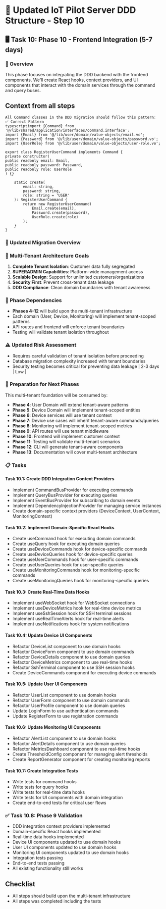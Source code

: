 # 🚀 Updated IoT Pilot Server DDD Structure - Step 10

## 🖥️ Task 10: Phase 10 - Frontend Integration (5-7 days)

### 🎯 Overview
This phase focuses on integrating the DDD backend with the frontend components. We'll create React hooks, context providers, and UI components that interact with the domain services through the command and query buses.

## Context from all steps

```
All Command classes in the DDD migration should follow this pattern:
✅ Correct Pattern
typescriptimport {Command} from '@/lib/shared/application/interfaces/command.interface';
import {Email} from '@/lib/user/domain/value-objects/email.vo';
import {Password} from '@/lib/user/domain/value-objects/password.vo';
import {UserRole} from '@/lib/user/domain/value-objects/user-role.vo';

export class RegisterUserCommand implements Command {
private constructor(
public readonly email: Email,
public readonly password: Password,
public readonly role: UserRole
) {}

    static create(
        email: string,
        password: string,
        role: string = 'USER'
    ): RegisterUserCommand {
        return new RegisterUserCommand(
            Email.create(email),
            Password.create(password),
            UserRole.create(role)
        );
    }
}
```

### 🎯 Updated Migration Overview

### 🏢 Multi-Tenant Architecture Goals

1. **Complete Tenant Isolation**: Customer data fully segregated
2. **SUPERADMIN Capabilities**: Platform-wide management access
3. **Scalable Design**: Support for unlimited customers/organizations
4. **Security First**: Prevent cross-tenant data leakage
5. **DDD Compliance**: Clean domain boundaries with tenant awareness

### 🔄 Phase Dependencies

- **Phases 4-12** will build upon the multi-tenant infrastructure
- Each domain (User, Device, Monitoring) will implement tenant-scoped patterns
- API routes and frontend will enforce tenant boundaries
- Testing will validate tenant isolation throughout

### ⚠️ Updated Risk Assessment

- Requires careful validation of tenant isolation before proceeding
- Database migration complexity increased with tenant boundaries
- Security testing becomes critical for preventing data leakage               | 2-3 days | Low        |

### 🔄 Preparation for Next Phases

This multi-tenant foundation will be consumed by:
- **Phase 4**: User Domain will extend tenant-aware patterns
- **Phase 5**: Device Domain will implement tenant-scoped entities
- **Phase 6**: Device services will use tenant context
- **Phase 7**: Device use cases will inherit tenant-aware commands/queries
- **Phase 8**: Monitoring will implement tenant-scoped metrics
- **Phase 9**: API routes will use tenant middleware
- **Phase 10**: Frontend will implement customer context
- **Phase 11**: Testing will validate multi-tenant scenarios
- **Phase 12**: CLI will generate tenant-aware components
- **Phase 13**: Documentation will cover multi-tenant architecture

### 📋 Tasks

#### Task 10.1: Create DDD Integration Context Providers
- Implement CommandBusProvider for executing commands
- Implement QueryBusProvider for executing queries
- Implement EventBusProvider for subscribing to domain events
- Implement DependencyInjectionProvider for managing service instances
- Create domain-specific context providers (DeviceContext, UserContext, MonitoringContext)

#### Task 10.2: Implement Domain-Specific React Hooks
- Create useCommand hook for executing domain commands
- Create useQuery hook for executing domain queries
- Create useDeviceCommands hook for device-specific commands
- Create useDeviceQueries hook for device-specific queries
- Create useUserCommands hook for user-specific commands
- Create useUserQueries hook for user-specific queries
- Create useMonitoringCommands hook for monitoring-specific commands
- Create useMonitoringQueries hook for monitoring-specific queries

#### Task 10.3: Create Real-Time Data Hooks
- Implement useWebSocket hook for WebSocket connections
- Implement useDeviceMetrics hook for real-time device metrics
- Implement useSshSession hook for SSH terminal sessions
- Implement useRealTimeAlerts hook for real-time alerts
- Implement useNotifications hook for system notifications

#### Task 10.4: Update Device UI Components
- Refactor DeviceList component to use domain hooks
- Refactor DeviceForm component to use domain commands
- Refactor DeviceDetails component to use domain queries
- Refactor DeviceMetrics component to use real-time hooks
- Refactor SshTerminal component to use SSH session hooks
- Create DeviceCommands component for executing device commands

#### Task 10.5: Update User UI Components
- Refactor UserList component to use domain hooks
- Refactor UserForm component to use domain commands
- Refactor UserProfile component to use domain queries
- Update LoginForm to use authentication commands
- Update RegisterForm to use registration commands

#### Task 10.6: Update Monitoring UI Components
- Refactor AlertList component to use domain hooks
- Refactor AlertDetails component to use domain queries
- Refactor MetricsDashboard component to use real-time hooks
- Create ThresholdConfig component for managing alert thresholds
- Create ReportGenerator component for creating monitoring reports

#### Task 10.7: Create Integration Tests
- Write tests for command hooks
- Write tests for query hooks
- Write tests for real-time data hooks
- Write tests for UI components with domain integration
- Create end-to-end tests for critical user flows

### ✅ Task 10.8: Phase 9 Validation
- DDD integration context providers implemented
- Domain-specific React hooks implemented
- Real-time data hooks implemented
- Device UI components updated to use domain hooks
- User UI components updated to use domain hooks
- Monitoring UI components updated to use domain hooks
- Integration tests passing
- End-to-end tests passing
- All existing functionality still works

## Checklist
-  All steps should build upon the multi-tenant infrastructure
-  All steps was completed including the tests